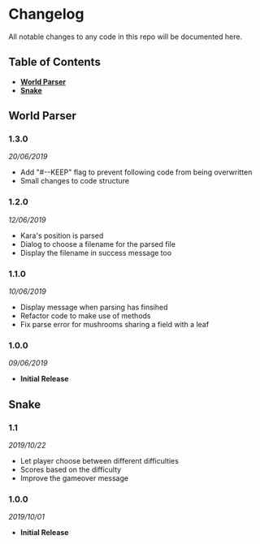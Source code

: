 # Changelog
All notable changes to any code in this repo will be documented here.


## Table of Contents
- [**World Parser**](https://github.com/Serkonda/rubykara-samples/blob/master/CHANGELOG.md#world-parser)
- [**Snake**](https://github.com/Serkonda/rubykara-samples/blob/master/CHANGELOG.md#snake)


## World Parser
### 1.3.0
*20/06/2019*
- Add "#--KEEP" flag to prevent following code from being overwritten
- Small changes to code structure

### 1.2.0
*12/06/2019*
- Kara's position is parsed
- Dialog to choose a filename for the parsed file
- Display the filename in success message too

### 1.1.0
*10/06/2019*
- Display message when parsing has finsihed
- Refactor code to make use of methods
- Fix parse error for mushrooms sharing a field with a leaf

### 1.0.0
*09/06/2019*
- **Initial Release**


## Snake
### 1.1
_2019/10/22_
- Let player choose between different difficulties
- Scores based on the difficulty
- Improve the gameover message

### 1.0.0
*2019/10/01*
- **Initial Release**
